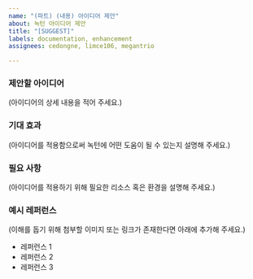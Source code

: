 ```yaml
---
name: "(파트) (내용) 아이디어 제안"
about: 녹턴 아이디어 제안
title: "[SUGGEST]"
labels: documentation, enhancement
assignees: cedongne, limce106, megantrio

---
```


### **제안할 아이디어**
(아이디어의 상세 내용을 적어 주세요.)

### **기대 효과**
(아이디어를 적용함으로써 녹턴에 어떤 도움이 될 수 있는지 설명해 주세요.)

### **필요 사항**
(아이디어를 적용하기 위해 필요한 리소스 혹은 환경을 설명해 주세요.)

### **예시 레퍼런스**
(이해를 돕기 위해 첨부할 이미지 또는 링크가 존재한다면 아래에 추가해 주세요.)
- 레퍼런스 1
- 레퍼런스 2
- 레퍼런스 3
